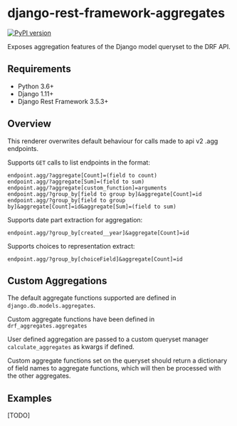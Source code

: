 # django-rest-framework-aggregates
[![PyPI version](https://badge.fury.io/py/drf_aggregates.svg)](https://badge.fury.io/py/drf_aggregates)

Exposes aggregation features of the Django model queryset to the DRF API.

## Requirements

 - Python 3.6+ 
 - Django 1.11+ 
 - Django Rest Framework 3.5.3+

## Overview

This renderer overwrites default behaviour for calls made to api v2 .agg endpoints.

Supports `GET` calls to list endpoints in the format:

    endpoint.agg/?aggregate[Count]=(field to count)
    endpoint.agg/?aggregate[Sum]=(field to sum)
    endpoint.agg/?aggregate[custom_function]=arguments
    endpoint.agg/?group_by[field to group by]&aggregate[Count]=id
    endpoint.agg/?group_by[field to group by]&aggregate[Count]=id&aggregate[Sum]=(field to sum)

Supports date part extraction for aggregation:

    endpoint.agg/?group_by[created__year]&aggregate[Count]=id
    
Supports choices to representation extract:

    endpoint.agg/?group_by[choiceField]&aggregate[Count]=id

## Custom Aggregations

The default aggregate functions supported are defined in `django.db.models.aggregates`.

Custom aggregate functions have been defined in `drf_aggregates.aggregates`

User defined aggregation are passed to a custom queryset manager `calculate_aggregates` as kwargs if defined.

Custom aggregate functions set on the queryset should return a dictionary of field names to aggregate functions, which will then be processed with the other aggregates.

## Examples

[TODO]

